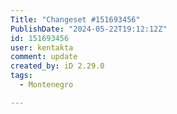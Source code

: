 ```yaml
---
Title: "Changeset #151693456"
PublishDate: "2024-05-22T19:12:12Z"
id: 151693456
user: kentakta
comment: update
created_by: iD 2.29.0
tags:
  - Montenegro

---
```

